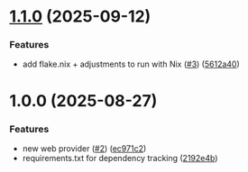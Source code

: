 # [1.1.0](https://github.com/felixandersen/kivra-sync/compare/v1.0.0...v1.1.0) (2025-09-12)


### Features

* add flake.nix + adjustments to run with Nix ([#3](https://github.com/felixandersen/kivra-sync/issues/3)) ([5612a40](https://github.com/felixandersen/kivra-sync/commit/5612a404ab2f840ee427c96c2e6b914bf70a2c44))

# 1.0.0 (2025-08-27)


### Features

* new web provider ([#2](https://github.com/felixandersen/kivra-sync/issues/2)) ([ec971c2](https://github.com/felixandersen/kivra-sync/commit/ec971c2b897ed6dcf4ae09f44521aded54f60773))
* requirements.txt for dependency tracking ([2192e4b](https://github.com/felixandersen/kivra-sync/commit/2192e4b32616ee4959470f8147816288e57ae724))
